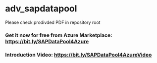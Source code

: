 # adv_sapdatapool
Please check prodivded PDF in repository root

### Get it now for free from Azure Marketplace: https://bit.ly/SAPDataPool4Azure
### Introduction Video: https://bit.ly/SAPDataPool4AzureVideo 
